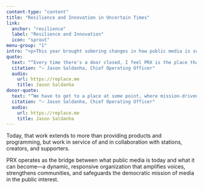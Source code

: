 ```yaml
---
content-type: "content"
title: "Resilience and Innovation in Uncertain Times"
link:
  anchor: "resilience"
  label: "Resilience and Innovation"
  icon: "sprout"
menu-group: "1"
intro: "<p>This year brought sobering changes in how public media is supported across the system. Loss of funding and directional shifts in the industry are blows to mission-driven efforts to make media that serves the public interest. This turbulent landscape impacts PRX, but our work to find new paths forward continues with the type of strategic innovation PRX was created to pursue more than two decades ago when we championed a digital path forward for public media.</p>"
quote:
  text: "“Every time there's a door closed, I feel PRX is the place that opens another one. And I, I, I think that's unique and I, again, I don't think any other organization is going to take the chances, nor have the credibility in the market, to innovate on the scale that we do.”"
  citation: "— Jason Saldanha, Chief Operating Officer"
  audio:
    url: https://replace.me
    title: Jason Saldanha
donor-quote:
  text: "“We have to get to a place at some point, where mission-driven work is supported in this country. Otherwise it's going to be a very boring environment, and arts and culture will suffer as a result. So I think we have to be strong and continue to be agile in trying to bring new stuff to the fore and try to be the best partners in doing so.”"
  citation: "— Jason Saldanha, Chief Operating Officer"
  audio:
    url: https://replace.me
    title: Jason Saldanha
---
```


Today, that work extends to more than providing products and programming, but work in service of and in collaboration with stations, creators, and supporters.

PRX operates as the bridge between what public media is today and what it can become—a dynamic, responsive organization that amplifies voices, strengthens communities, and safeguards the democratic mission of media in the public interest.
